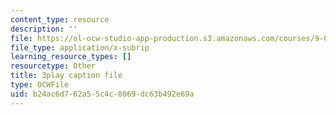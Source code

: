 ```yaml
---
content_type: resource
description: ''
file: https://ol-ocw-studio-app-production.s3.amazonaws.com/courses/9-00sc-introduction-to-psychology-fall-2011/b24ac6d762a55c4c8069dc63b492e69a_SBrCPDC21f4.vtt
file_type: application/x-subrip
learning_resource_types: []
resourcetype: Other
title: 3play caption file
type: OCWFile
uid: b24ac6d7-62a5-5c4c-8069-dc63b492e69a
---
```

